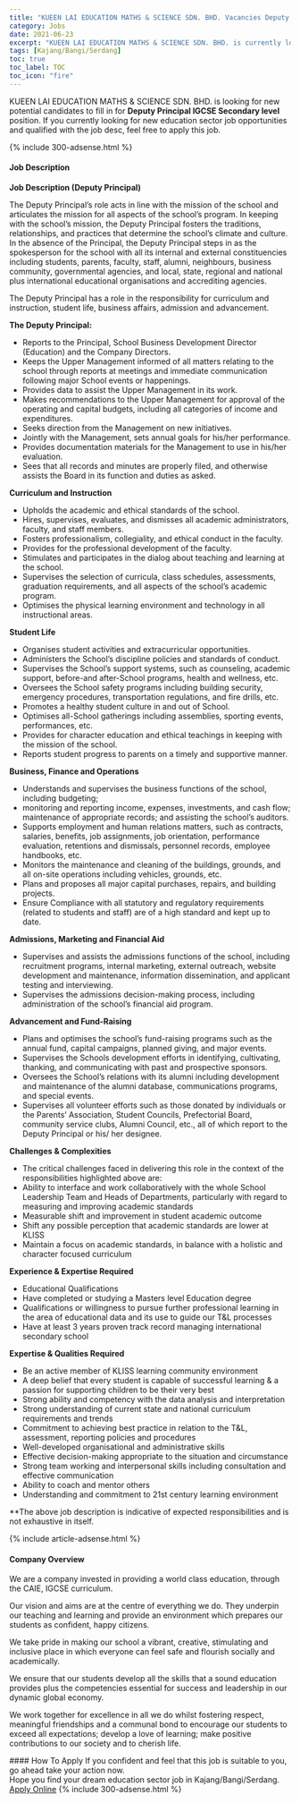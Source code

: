 ```yaml
---
title: "KUEEN LAI EDUCATION MATHS & SCIENCE SDN. BHD. Vacancies Deputy Principal IGCSE Secondary level" 
category: Jobs 
date: 2021-06-23 
excerpt: "KUEEN LAI EDUCATION MATHS & SCIENCE SDN. BHD. is currently looking for suitable person to fill in the Deputy Principal IGCSE Secondary level which positioned at Kajang/Bangi/Serdang" 
tags: [Kajang/Bangi/Serdang] 
toc: true 
toc_label: TOC 
toc_icon: "fire" 
--- 
```


<p>KUEEN LAI EDUCATION MATHS & SCIENCE SDN. BHD. is looking for new potential candidates to fill in for <b>Deputy Principal IGCSE Secondary level</b> position. If you currently looking for new education sector job opportunities and qualified with the job desc, feel free to apply this job.
</p>{% include 300-adsense.html %} 
<div><div><h4>Job Description</h4></div><div><div><span><div><p><strong>Job Description (Deputy Principal)</strong></p><p>The Deputy Principal&#8217;s role acts in line with the mission of the school and articulates the mission for all aspects of the school&#8217;s program. In keeping with the school&#8217;s mission, the Deputy Principal fosters the traditions, relationships, and practices that determine the school&#8217;s climate and culture. In the absence of the Principal, the Deputy Principal steps in as the spokesperson for the school with all its internal and external constituencies including students, parents, faculty, staff, alumni, neighbours, business community, governmental agencies, and local, state, regional and national plus international educational organisations and accrediting agencies.</p><p>The Deputy Principal has a role in the responsibility for curriculum and instruction, student life, business affairs, admission and advancement.</p><p><strong>The Deputy Principal:</strong></p><ul><li>Reports to the Principal, School Business Development Director (Education) and the Company Directors.</li><li>Keeps the Upper Management informed of all matters relating to the school through reports at meetings and immediate communication following major School events or happenings.</li><li>Provides data to assist the Upper Management in its work.</li><li>Makes recommendations to the Upper Management for approval of the operating and capital budgets, including all categories of income and expenditures.</li><li>Seeks direction from the Management on new initiatives.</li><li>Jointly with the Management, sets annual goals for his/her performance.</li><li>Provides documentation materials for the Management to use in his/her evaluation.</li><li>Sees that all records and minutes are properly filed, and otherwise assists the Board in its function and duties as asked.</li></ul><p><strong>Curriculum and Instruction</strong></p><ul><li>Upholds the academic and ethical standards of the school.</li><li>Hires, supervises, evaluates, and dismisses all academic administrators, faculty, and staff members.</li><li>Fosters professionalism, collegiality, and ethical conduct in the faculty.</li><li>Provides for the professional development of the faculty.</li><li>Stimulates and participates in the dialog about teaching and learning at the school.</li><li>Supervises the selection of curricula, class schedules, assessments, graduation requirements, and all aspects of the school&#8217;s academic program.</li><li>Optimises the physical learning environment and technology in all instructional areas.</li></ul><p><strong>Student Life</strong></p><ul><li>Organises student activities and extracurricular opportunities.</li><li>Administers the School&#8217;s discipline policies and standards of conduct.</li><li>Supervises the School&#8217;s support systems, such as counseling, academic support, before-and after-School programs, health and wellness, etc.</li><li>Oversees the School safety programs including building security, emergency procedures, transportation regulations, and fire drills, etc.</li><li>Promotes a healthy student culture in and out of School.</li><li>Optimises all-School gatherings including assemblies, sporting events, performances, etc.</li><li>Provides for character education and ethical teachings in keeping with the mission of the school.</li><li>Reports student progress to parents on a timely and supportive manner.</li></ul><p><strong>Business, Finance and Operations</strong></p><ul><li>Understands and supervises the business functions of the school, including budgeting;</li><li>monitoring and reporting income, expenses, investments, and cash flow; maintenance of appropriate records; and assisting the school&#8217;s auditors.</li><li>Supports employment and human relations matters, such as contracts, salaries, benefits, job assignments, job orientation, performance evaluation, retentions and dismissals, personnel records, employee handbooks, etc.</li><li>Monitors the maintenance and cleaning of the buildings, grounds, and all on-site operations including vehicles, grounds, etc.</li><li>Plans and proposes all major capital purchases, repairs, and building projects.</li><li>Ensure Compliance with all statutory and regulatory requirements (related to students and staff) are of a high standard and kept up to date.</li></ul><p><strong>Admissions, Marketing and Financial Aid</strong></p><ul><li>Supervises and assists the admissions functions of the school, including recruitment programs, internal marketing, external outreach, website development and maintenance, information dissemination, and applicant testing and interviewing.</li><li>Supervises the admissions decision-making process, including administration of the school&#8217;s financial aid program.</li></ul><p><strong>Advancement and Fund-Raising</strong></p><ul><li>Plans and optimises the school&#8217;s fund-raising programs such as the annual fund, capital campaigns, planned giving, and major events.</li><li>Supervises the Schools development efforts in identifying, cultivating, thanking, and communicating with past and prospective sponsors.</li><li>Oversees the School&#8217;s relations with its alumni including development and maintenance of the alumni database, communications programs, and special events.</li><li>Supervises all volunteer efforts such as those donated by individuals or the Parents&#8217; Association, Student Councils, Prefectorial Board, community service clubs, Alumni Council, etc., all of which report to the Deputy Principal or his/ her designee.</li></ul><p><strong>Challenges &amp; Complexities</strong></p><ul><li>The critical challenges faced in delivering this role in the context of the responsibilities highlighted above are:</li><li>Ability to interface and work collaboratively with the whole School Leadership Team and Heads of Departments, particularly with regard to measuring and improving academic standards</li><li>Measurable shift and improvement in student academic outcome</li><li>Shift any possible perception that academic standards are lower at KLISS</li><li>Maintain a focus on academic standards, in balance with a holistic and character focused curriculum</li></ul><p><strong>Experience &amp; Expertise Required</strong></p><ul><li>Educational Qualifications</li><li>Have completed or studying a Masters level Education degree</li><li>Qualifications or willingness to pursue further professional learning in the area of educational data and its use to guide our T&amp;L processes</li><li>Have at least 3 years proven track record managing international secondary school</li></ul><p><strong>Expertise &amp; Qualities Required</strong></p><ul><li>Be an active member of KLISS learning community environment</li><li>A deep belief that every student is capable of successful learning &amp; a passion for supporting children to be their very best</li><li>Strong ability and competency with the data analysis and interpretation</li><li>Strong understanding of current state and national curriculum requirements and trends</li><li>Commitment to achieving best practice in relation to the T&amp;L, assessment, reporting policies and procedures</li><li>Well-developed organisational and administrative skills</li><li>Effective decision-making appropriate to the situation and circumstance</li><li>Strong team working and interpersonal skills including consultation and effective communication</li><li>Ability to coach and mentor others</li><li>Understanding and commitment to 21st century learning environment</li></ul><p>**The above job description is indicative of expected responsibilities and is not exhaustive in itself.</p></div></span></div></div></div> 
{% include article-adsense.html %} 
<div><div><h4>Company Overview</h4></div><div><div><span><div><p>We are a company invested in providing a world class education, through the CAIE, IGCSE curriculum.</p><p>Our vision and aims are at the centre of everything we do. They underpin our teaching and learning and provide an environment which prepares our students as confident, happy citizens.</p><p>We take pride in making our school a vibrant, creative, stimulating and inclusive place in which everyone can feel safe and flourish socially and academically.</p><p>We ensure that our students develop all the skills that a sound education provides plus the competencies essential for success and leadership in our dynamic global economy.</p><p>We work together for excellence in all we do whilst fostering respect, meaningful friendships and a communal bond to encourage our students to exceed all expectations; develop a love of learning; make positive contributions to our society and to cherish life.</p></div></span></div></div></div> 
#### How To Apply 
If you confident and feel that this job is suitable to you, go ahead take your action now. <br/> 
Hope you find your dream education sector job in Kajang/Bangi/Serdang. <br/> 
<a href="https://www.jobstreet.com.my/en/job/deputy-principal-igcse-secondary-level-4595634?jobId=jobstreet-my-job-4595634" class="btn btn--info" target="_blank" rel="nofollow noopenner">Apply Online</a> 
{% include 300-adsense.html %} 